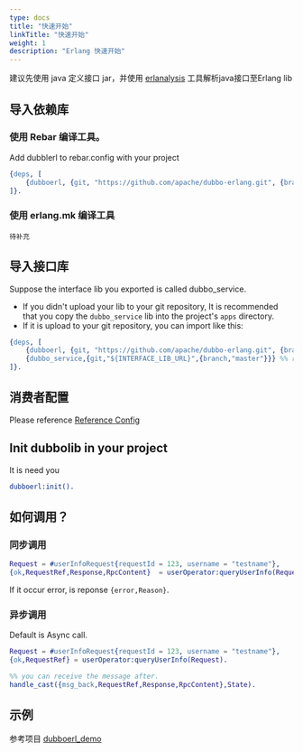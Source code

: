 ```yaml
---
type: docs
title: "快速开始"
linkTitle: "快速开始"
weight: 1
description: "Erlang 快速开始"
---
```


建议先使用 java 定义接口 jar，并使用 [erlanalysis](https://github.com/apache/dubbo-erlang/tree/master/tools/erlanalysis) 工具解析java接口至Erlang lib

## 导入依赖库

### 使用 Rebar 编译工具。
Add dubblerl to rebar.config with your project
```erlang
{deps, [
    {dubboerl, {git, "https://github.com/apache/dubbo-erlang.git", {branch, "master"}}}
]}.
```

### 使用 erlang.mk 编译工具
`待补充`

## 导入接口库
Suppose the interface lib you exported is called dubbo_service.   
* If you didn't upload your lib to your git repository, It is recommended that you copy the `dubbo_service` lib 
into the project's `apps` directory.  
* If it is upload to your git repository, you can import like this:
```erlang
{deps, [
    {dubboerl, {git, "https://github.com/apache/dubbo-erlang.git", {branch, "master"}}},
    {dubbo_service,{git,"${INTERFACE_LIB_URL}",{branch,"master"}}} %% replace ${INTERFACE_LIB_URL} with your lib git repos url
]}.
```

## 消费者配置
Please reference [Reference Config](./reference.md)

## Init dubbolib in your project
It is need you 
```erlang
dubboerl:init().
```

## 如何调用？

### 同步调用
```erlang
Request = #userInfoRequest{requestId = 123, username = "testname"},
{ok,RequestRef,Response,RpcContent}  = userOperator:queryUserInfo(Request,#{sync=> true}).
```
If it occur error, is reponse `{error,Reason}`. 

### 异步调用

Default is Async call.
```erlang
Request = #userInfoRequest{requestId = 123, username = "testname"},
{ok,RequestRef} = userOperator:queryUserInfo(Request).

%% you can receive the message after.
handle_cast({msg_back,RequestRef,Response,RpcContent},State).
```

## 示例
参考项目 [dubboerl_demo](https://github.com/apache/dubbo-erlang/tree/master/samples)